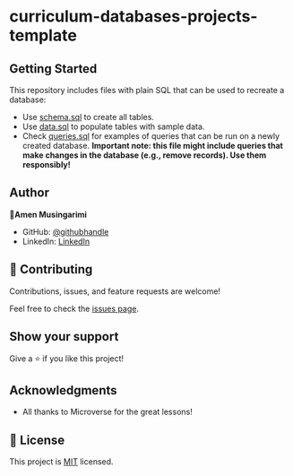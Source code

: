 # curriculum-databases-projects-template

## Getting Started

This repository includes files with plain SQL that can be used to recreate a database:

- Use [schema.sql](./schema.sql) to create all tables.
- Use [data.sql](./data.sql) to populate tables with sample data.
- Check [queries.sql](./queries.sql) for examples of queries that can be run on a newly created database. **Important note: this file might include queries that make changes in the database (e.g., remove records). Use them responsibly!**

## Author

👤**Amen Musingarimi**

- GitHub: [@githubhandle](https://github.com/Amen-Musingarimi)
- LinkedIn: [LinkedIn](https://www.linkedin.com/in/atmusingarimi/)

## 🤝 Contributing

Contributions, issues, and feature requests are welcome!

Feel free to check the [issues page](https://github.com/Amen-Musingarimi/vet-clinic/issues).

## Show your support

Give a ⭐ if you like this project!

## Acknowledgments

- All thanks to Microverse for the great lessons!

## 📝 License

This project is [MIT](./LICENSE.md) licensed.
